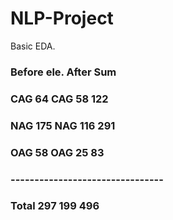 # NLP-Project

Basic EDA.

### Before ele.   After			Sum
### CAG 	64			CAG	58		122
### NAG	  175		  NAG	116		291
### OAG	  58			OAG	25		83
### --------------------------------
### Total	297			   	199		496

